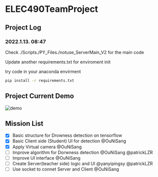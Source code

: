 # ELEC490TeamProject

## Project Log

### 2022.1.13. 08:47

Check ./Scripts./PY_Files./notuse_ServerMain_V2 for the main code

Update another requirements.txt for enviroment init

try code in your anaconda envirment

```bash
pip install -r requirements.txt
```

## Project Current Demo

![demo](/img/demoV1.gif)


## Mission List

- [x] Basic structure for Drowness detection on tensorflow
- [x] Basic Client side (Student) UI for detection  @OuNiSang
- [x] Apply Virtual camera @OuNiSang
- [ ] Improve algorithm for Dorwness detection @OuNiSang @patrickLZR
- [ ] Improve UI interface  @OuNiSang
- [ ] Create Server(teacher side) logic and UI @yanyipingsy @patrickLZR
- [ ] Use socket to connet Server and Client @OuNiSang
